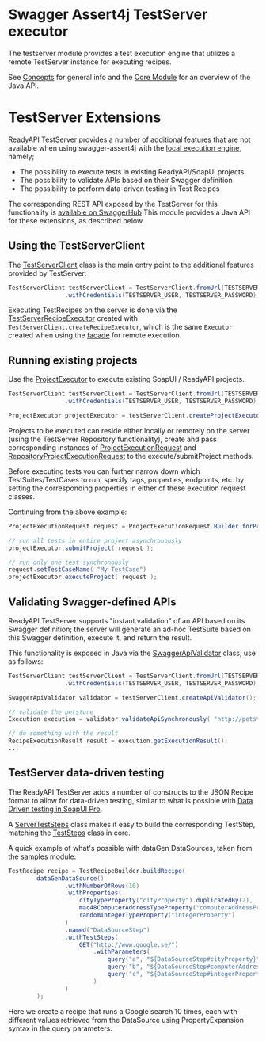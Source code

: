 # Swagger Assert4j TestServer executor

The testserver module provides a test execution engine that utilizes a remote TestServer instance for executing
recipes.

See [Concepts](../../CONCEPTS.md#remote_execution) for general info and the [Core Module](../core) for an overview of
the Java API.

# TestServer Extensions

ReadyAPI TestServer provides a number of additional features that are not available when using swagger-assert4j with the
[local execution engine](../local), namely;

* The possibility to execute tests in existing ReadyAPI/SoapUI projects
* The possibility to validate APIs based on their Swagger definition
* The possibility to perform data-driven testing in Test Recipes 

The corresponding REST API exposed by the TestServer for this functionality is 
[available on SwaggerHub](https://app.swaggerhub.com/apis/smartbear/ready-api-testserver)
This module provides a Java API for these extensions, as described below 

## Using the TestServerClient

The [TestServerClient](https://smartbear.github.io/swagger-assert4j/apidocs/index.html?io/swagger/assert4j/testserver/execution/TestServerClient.html)
class is the main entry point to the additional features provided by TestServer:

```java
TestServerClient testServerClient = TestServerClient.fromUrl(TESTSERVER_URL)
                .withCredentials(TESTSERVER_USER, TESTSERVER_PASSWORD);
```

Executing TestRecipes on the server is done via the 
[TestServerRecipeExecutor](https://smartbear.github.io/swagger-assert4j/apidocs/index.html?io/swagger/assert4j/testserver/execution/TestServerRecipeExecutor.html) 
created with `TestServerClient.createRecipeExecutor`, which is the same `Executor` created when using the [facade](../facade) for remote execution.

## Running existing projects

Use the [ProjectExecutor](https://smartbear.github.io/swagger-assert4j/apidocs/index.html?io/swagger/assert4j/testserver/execution/ProjectExecutor.html)
to execute existing SoapUI / ReadyAPI projects. 

```java
TestServerClient testServerClient = TestServerClient.fromUrl(TESTSERVER_URL)
                .withCredentials(TESTSERVER_USER, TESTSERVER_PASSWORD);

ProjectExecutor projectExecutor = testServerClient.createProjectExecutor();
```

Projects to be executed can reside either locally or remotely on the server (using the TestServer Repository functionality), create and 
pass corresponding instances of [ProjectExecutionRequest](https://smartbear.github.io/swagger-assert4j/apidocs/index.html?io/swagger/assert4j/testserver/execution/ProjectExecutionRequest.html) 
and [RepositoryProjectExecutionRequest]() to the execute/submitProject methods.

Before executing tests you can further narrow down which TestSuites/TestCases to run, specify tags, properties, endpoints, etc. by 
setting the corresponding properties in either of these execution request classes.

Continuing from the above example:

```java
ProjectExecutionRequest request = ProjectExecutionRequest.Builder.forProjectFile(file).build();

// run all tests in entire project asynchronously
projectExecutor.submitProject( request );

// run only one test synchronously
request.setTestCaseName( "My TestCase")
projectExecutor.executeProject( request );

``` 

## Validating Swagger-defined APIs

ReadyAPI TestServer supports "instant validation" of an API based on its Swagger definition; the server
will generate an ad-hoc TestSuite based on this Swagger definition, execute it, and return the result. 

This functionality is exposed in Java via the 
[SwaggerApiValidator](https://smartbear.github.io/swagger-assert4j/apidocs/index.html?io/swagger/assert4j/testserver/execution/SwaggerApiValidator.html) class, use as follows:

```java
TestServerClient testServerClient = TestServerClient.fromUrl(TESTSERVER_URL)
                .withCredentials(TESTSERVER_USER, TESTSERVER_PASSWORD);

SwaggerApiValidator validator = testServerClient.createApiValidator();

// validate the petstore
Execution execution = validator.validateApiSynchronously( "http://petstore.swagger.io/v2/swagger.json", null, null );

// do something with the result
RecipeExecutionResult result = execution.getExecutionResult();
...

```

## TestServer data-driven testing

The ReadyAPI TestServer adds a number of constructs to the JSON Recipe format to allow for data-driven testing, similar to 
what is possible with [Data Driven testing in SoapUI Pro](https://smartbear.com/product/ready-api/soapui/features/data-driven-tests/).

A [ServerTestSteps](https://smartbear.github.io/swagger-assert4j/apidocs/index.html?io/swagger/assert4j/testserver/teststeps/ServerTestSteps.html) 
class makes it easy to build the corresponding TestStep, matching the 
[TestSteps](https://smartbear.github.io/swagger-assert4j/apidocs/index.html?io/swagger/assert4j/teststeps/TestSteps.html) class in core.

A quick example of what's possible with dataGen DataSources, taken from the samples module:

```java
TestRecipe recipe = TestRecipeBuilder.buildRecipe(
        dataGenDataSource()
                .withNumberOfRows(10)
                .withProperties(
                    cityTypeProperty("cityProperty").duplicatedBy(2),
                    mac48ComputerAddressTypeProperty("computerAddressProperty"),
                    randomIntegerTypeProperty("integerProperty")
                )
                .named("DataSourceStep")
                .withTestSteps(
                    GET("http://www.google.se/")
                        .withParameters(
                            query("a", "${DataSourceStep#cityProperty}"),
                            query("b", "${DataSourceStep#computerAddressProperty}"),
                            query("c", "${DataSourceStep#integerProperty}")
                        )
                )
        );
```

Here we create a recipe that runs a Google search 10 times, each with different values retrieved
from the DataSource using PropertyExpansion syntax in the query parameters. 